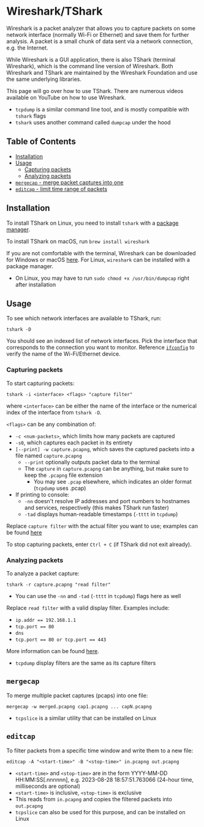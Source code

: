 # Wireshark/TShark

Wireshark is a packet analyzer that allows you to capture packets on some network interface (normally Wi-Fi or Ethernet) and save them for further analysis. A packet is a small chunk of data sent via a network connection, e.g. the Internet.

While Wireshark is a GUI application, there is also TShark (terminal Wireshark), which is the command line version of Wireshark. Both Wireshark and TShark are maintained by the Wireshark Foundation and use the same underlying libraries.

This page will go over how to use TShark. There are numerous videos available on YouTube on how to use Wireshark.

- `tcpdump` is a similar command line tool, and is mostly compatible with `tshark` flags
- `tshark` uses another command called `dumpcap` under the hood

## Table of Contents

- [Installation](#installation)
- [Usage](#usage)
    - [Capturing packets](#capturing-packets)
    - [Analyzing packets](#analyzing-packets)
- [`mergecap` - merge packet captures into one](#mergecap)
- [`editcap` - limit time range of packets](#editcap)

## Installation

To install TShark on Linux, you need to install `tshark` with a [package manager](../terminal-commands#package-managers).

To install TShark on macOS, run `brew install wireshark`

If you are not comfortable with the terminal, Wireshark can be downloaded for Windows or macOS [here](https://www.wireshark.org/download.html). For Linux, `wireshark` can be installed with a package manager.

- On Linux, you may have to run `sudo chmod +x /usr/bin/dumpcap` right after installation

## Usage

To see which network interfaces are available to TShark, run:

```
tshark -D
```

You should see an indexed list of network interfaces. Pick the interface that corresponds to the connection you want to monitor. Reference [`ifconfig`](../terminal-commands#ifconfig) to verify the name of the Wi-Fi/Ethernet device.

### Capturing packets

To start capturing packets:

```
tshark -i <interface> <flags> "capture filter"
```

where `<interface>` can be either the name of the interface or the numerical index of the interface from `tshark -D`.

`<flags>` can be any combination of:

- `-c <num-packets>`, which limits how many packets are captured
- `-s0`, which captures each packet in its entirety
- `[--print] -w capture.pcapng`, which saves the captured packets into a file named `capture.pcapng`
    - `--print` optionally outputs packet data to the terminal
    - The `capture` in `capture.pcapng` can be anything, but make sure to keep the `.pcapng` file extension
        - You may see `.pcap` elsewhere, which indicates an older format (`tcpdump` uses .pcap)
- If printing to console:
    - `-nn` doesn't resolve IP addresses and port numbers to hostnames and services, respectively (this makes TShark run faster)
    - `-tad` displays human-readable timestamps (`-tttt` in `tcpdump`)

Replace `capture filter` with the actual filter you want to use; examples can be found [here](https://gitlab.com/wireshark/wireshark/-/wikis/CaptureFilters#examples)

To stop capturing packets, enter `Ctrl + C` (if TShark did not exit already).

### Analyzing packets

To analyze a packet capture:

```
tshark -r capture.pcapng "read filter"
```

- You can use the `-nn` and `-tad` (`-tttt` in `tcpdump`) flags here as well

Replace `read filter` with a valid display filter. Examples include:

- `ip.addr == 192.168.1.1`
- `tcp.port == 80`
- `dns`
- `tcp.port == 80 or tcp.port == 443`

More information can be found [here](https://www.wireshark.org/docs/man-pages/wireshark-filter.html).

- `tcpdump` display filters are the same as its capture filters

## `mergecap`

To merge multiple packet captures (pcaps) into one file:

```
mergecap -w merged.pcapng cap1.pcapng ... capN.pcapng
```

- `tcpslice` is a similar utility that can be installed on Linux

## `editcap`

To filter packets from a specific time window and write them to a new file:

```
editcap -A "<start-time>" -B "<stop-time>" in.pcapng out.pcapng
```

- `<start-time>` and `<stop-time>` are in the form YYYY-MM-DD HH:MM:SS[.nnnnnn], e.g. 2023-08-28 18:57:51.763066 (24-hour time, milliseconds are optional)
- `<start-time>` is inclusive, `<stop-time>` is exclusive
- This reads from `in.pcapng` and copies the filtered packets into `out.pcapng`
- `tcpslice` can also be used for this purpose, and can be installed on Linux
